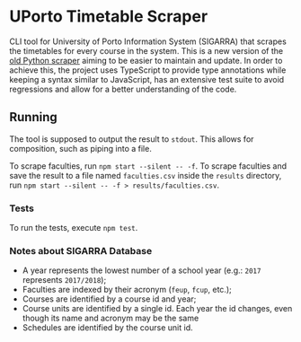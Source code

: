 # UPorto Timetable Scraper

CLI tool for University of Porto Information System (SIGARRA) that scrapes the timetables for every course in the system.
This is a new version of the [old Python scraper](https://github.com/NIAEFEUP/uporto-timetable-scrapper/) aiming to be easier to maintain and update.
In order to achieve this, the project uses TypeScript to provide type annotations while keeping a syntax similar to JavaScript, has an extensive test suite to avoid regressions and allow for a better understanding of the code.

## Running 

The tool is supposed to output the result to `stdout`. This allows for composition, such as piping into a file.

To scrape faculties, run `npm start --silent -- -f`. 
To scrape faculties and save the result to a file named `faculties.csv` inside the `results` directory, run `npm start --silent -- -f > results/faculties.csv`.

### Tests

To run the tests, execute `npm test`.

### Notes about SIGARRA Database
* A year represents the lowest number of a school year (e.g.: `2017` represents `2017/2018`);
* Faculties are indexed by their acronym (`feup`, `fcup`, etc.);
* Courses are identified by a course id and year;
* Course units are identified by a single id. Each year the id changes, even though its name and acronym may be the same
* Schedules are identified by the course unit id. 
